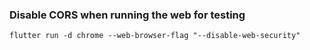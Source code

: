 


### Disable CORS when running the web for testing

``` 
flutter run -d chrome --web-browser-flag "--disable-web-security"
```

